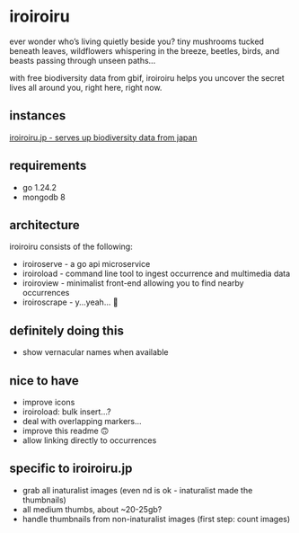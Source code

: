 # iroiroiru

ever wonder who’s living quietly beside you?
tiny mushrooms tucked beneath leaves,
wildflowers whispering in the breeze,
beetles, birds, and beasts passing through unseen paths...

with free biodiversity data from gbif,
iroiroiru helps you uncover the secret lives all around you,
right here, right now.

## instances

[iroiroiru.jp - serves up biodiversity data from japan](https://iroiroiru.jp/)

## requirements

* go 1.24.2
* mongodb 8

## architecture

iroiroiru consists of the following:

* iroiroserve - a go api microservice
* iroiroload - command line tool to ingest occurrence and multimedia data
* iroiroview - minimalist front-end allowing you to find nearby occurrences
* iroiroscrape - y...yeah... 🤔

## definitely doing this

* show vernacular names when available

## nice to have

* improve icons
* iroiroload: bulk insert...?
* deal with overlapping markers...
* improve this readme 🙃
* allow linking directly to occurrences

## specific to iroiroiru.jp

* grab all inaturalist images (even nd is ok - inaturalist made the thumbnails)
* all medium thumbs, about ~20-25gb?
* handle thumbnails from non-inaturalist images (first step: count images)
